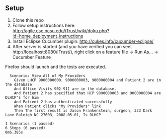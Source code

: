 ## Setup
1. Clone this repo
2. Follow setup instructions here: http://agile.csc.ncsu.edu/iTrust/wiki/doku.php?id=home_deployment_instructions
3. Install Eclipse Cucumber plugin: http://cukes.info/cucumber-eclipse/
4. After server is started (and you have verified you can seet http://localhost:8080/iTrust/), right click on a feature file -> Run As... -> Cucumber Feature

Firefox should launch and the tests are executed.

```
  Scenario: View All of My Providers
    Given LHCP 9000000000, 9000000003, 9000000004 and Patient 2 are in the database
    And Office Visits 902-911 are in the database.
    And Patient 2 has specified that HCP 9000000003 and 9000000004 are DLHCP's for him
    And Patient 2 has authenticated successfully
    When Patient clicks "My Providers" link
    Then The first result is Jason Frankenstein, surgeon, 333 Dark Lane Raleigh NC 27603, 2008-05-01, Is DLHCP

1 Scenarios (1 passed)
6 Steps (6 passed)
0m6.385s
```
